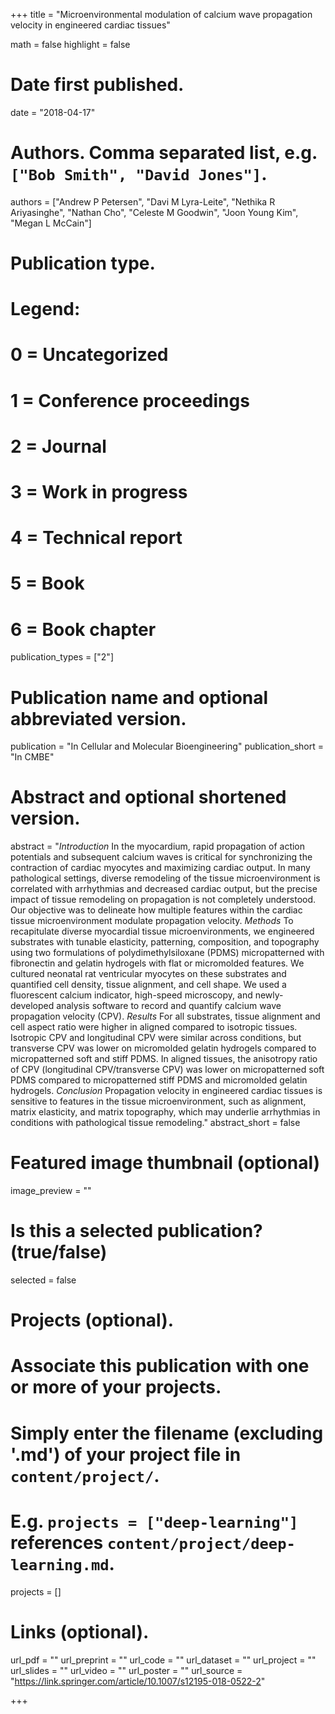 +++
title = "Microenvironmental modulation of calcium wave propagation velocity in engineered cardiac tissues"

math = false
highlight = false

# Date first published.
date = "2018-04-17"

# Authors. Comma separated list, e.g. `["Bob Smith", "David Jones"]`.
authors = ["Andrew P Petersen", "Davi M Lyra-Leite", "Nethika R Ariyasinghe", "Nathan Cho", "Celeste M Goodwin", "Joon Young Kim", "Megan L McCain"]

# Publication type.
# Legend:
# 0 = Uncategorized
# 1 = Conference proceedings
# 2 = Journal
# 3 = Work in progress
# 4 = Technical report
# 5 = Book
# 6 = Book chapter
publication_types = ["2"]

# Publication name and optional abbreviated version.
publication = "In Cellular and Molecular Bioengineering"
publication_short = "In CMBE"

# Abstract and optional shortened version.
abstract = "*Introduction* In the myocardium, rapid propagation of action potentials and subsequent calcium waves is critical for synchronizing the contraction of cardiac myocytes and maximizing cardiac output. In many pathological settings, diverse remodeling of the tissue microenvironment is correlated with arrhythmias and decreased cardiac output, but the precise impact of tissue remodeling on propagation is not completely understood. Our objective was to delineate how multiple features within the cardiac tissue microenvironment modulate propagation velocity. *Methods* To recapitulate diverse myocardial tissue microenvironments, we engineered substrates with tunable elasticity, patterning, composition, and topography using two formulations of polydimethylsiloxane (PDMS) micropatterned with fibronectin and gelatin hydrogels with flat or micromolded features. We cultured neonatal rat ventricular myocytes on these substrates and quantified cell density, tissue alignment, and cell shape. We used a fluorescent calcium indicator, high-speed microscopy, and newly-developed analysis software to record and quantify calcium wave propagation velocity (CPV). *Results* For all substrates, tissue alignment and cell aspect ratio were higher in aligned compared to isotropic tissues. Isotropic CPV and longitudinal CPV were similar across conditions, but transverse CPV was lower on micromolded gelatin hydrogels compared to micropatterned soft and stiff PDMS. In aligned tissues, the anisotropy ratio of CPV (longitudinal CPV/transverse CPV) was lower on micropatterned soft PDMS compared to micropatterned stiff PDMS and micromolded gelatin hydrogels. *Conclusion* Propagation velocity in engineered cardiac tissues is sensitive to features in the tissue microenvironment, such as alignment, matrix elasticity, and matrix topography, which may underlie arrhythmias in conditions with pathological tissue remodeling."
abstract_short = false

# Featured image thumbnail (optional)
image_preview = ""

# Is this a selected publication? (true/false)
selected = false

# Projects (optional).
#   Associate this publication with one or more of your projects.
#   Simply enter the filename (excluding '.md') of your project file in `content/project/`.
#   E.g. `projects = ["deep-learning"]` references `content/project/deep-learning.md`.
projects = []

# Links (optional).
url_pdf = ""
url_preprint = ""
url_code = ""
url_dataset = ""
url_project = ""
url_slides = ""
url_video = ""
url_poster = ""
url_source = "https://link.springer.com/article/10.1007/s12195-018-0522-2"

+++
